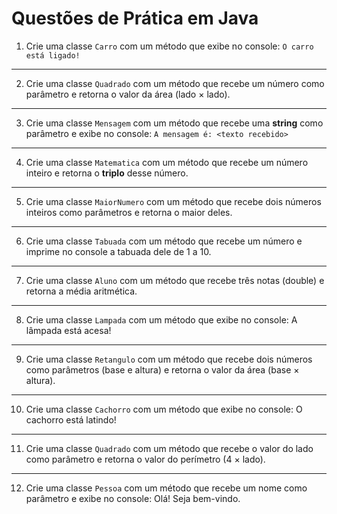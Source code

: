 # Questões de Prática em Java

1. Crie uma classe `Carro` com um método que exibe no console: `O carro está ligado!`

---

2. Crie uma classe `Quadrado` com um método que recebe um número como parâmetro e retorna o valor da área (lado × lado).

---

3. Crie uma classe `Mensagem` com um método que recebe uma **string** como parâmetro e exibe no console:  `A mensagem é: <texto recebido>`


---

4. Crie uma classe `Matematica` com um método que recebe um número inteiro e retorna o **triplo** desse número.

---

5. Crie uma classe `MaiorNumero` com um método que recebe dois números inteiros como parâmetros e retorna o maior deles.

---

6. Crie uma classe `Tabuada` com um método que recebe um número e imprime no console a tabuada dele de 1 a 10.

---

7. Crie uma classe `Aluno` com um método que recebe três notas (double) e retorna a média aritmética.

---

8. Crie uma classe `Lampada` com um método que exibe no console: A lâmpada está acesa!

---

9. Crie uma classe `Retangulo` com um método que recebe dois números como parâmetros (base e altura) e retorna o valor da área (base × altura).

---

10. Crie uma classe `Cachorro` com um método que exibe no console: O cachorro está latindo!

---

11. Crie uma classe `Quadrado` com um método que recebe o valor do lado como parâmetro e retorna o valor do perímetro (4 × lado).

---

12. Crie uma classe `Pessoa` com um método que recebe um nome como parâmetro e exibe no console: Olá! Seja bem-vindo.
